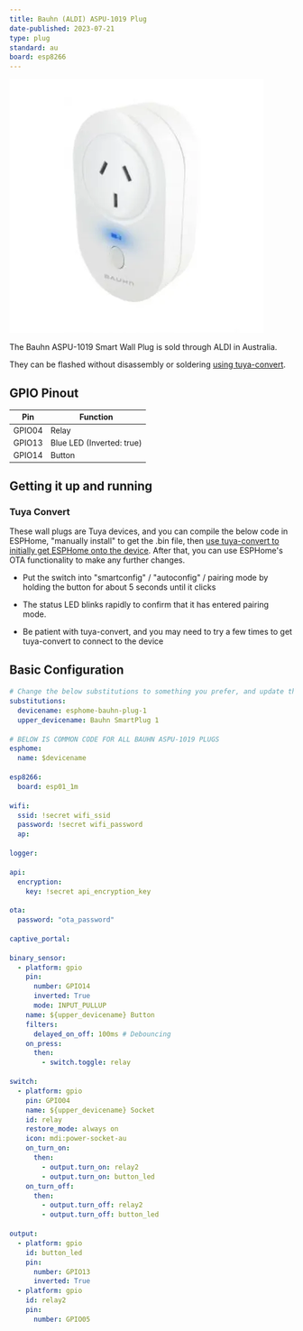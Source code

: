 ```yaml
---
title: Bauhn (ALDI) ASPU-1019 Plug
date-published: 2023-07-21
type: plug
standard: au
board: esp8266
---
```


![Bauhn ASPU-1019](bauhn_ASPU-1019.webp "Photo of the Smart Plug")

The Bauhn ASPU-1019 Smart Wall Plug is sold through ALDI in Australia.

They can be flashed without disassembly or soldering [using tuya-convert](#tuya-convert).

## GPIO Pinout

| Pin    | Function                  |
| ------ | ------------------------- |
| GPIO04 | Relay                     |
| GPIO13 | Blue LED (Inverted: true) |
| GPIO14 | Button                    |

## Getting it up and running

### Tuya Convert

These wall plugs are Tuya devices, and you can compile the below code in ESPHome, "manually install" to get the .bin
file, then [use tuya-convert to initially get ESPHome onto the device](/devices/tuya-convert). After that, you can use
ESPHome's OTA functionality to make any further changes.

- Put the switch into "smartconfig" / "autoconfig" / pairing mode by holding the button for about 5 seconds until it
  clicks
- The status LED blinks rapidly to confirm that it has entered pairing mode.

- Be patient with tuya-convert, and you may need to try a few times to get tuya-convert to connect to the device

## Basic Configuration

```yaml
# Change the below substitutions to something you prefer, and update the number for each new device you create
substitutions:
  devicename: esphome-bauhn-plug-1
  upper_devicename: Bauhn SmartPlug 1

# BELOW IS COMMON CODE FOR ALL BAUHN ASPU-1019 PLUGS
esphome:
  name: $devicename

esp8266:
  board: esp01_1m

wifi:
  ssid: !secret wifi_ssid
  password: !secret wifi_password
  ap:

logger:

api:
  encryption:
    key: !secret api_encryption_key

ota:
  password: "ota_password"

captive_portal:

binary_sensor:
  - platform: gpio
    pin:
      number: GPIO14
      inverted: True
      mode: INPUT_PULLUP
    name: ${upper_devicename} Button
    filters:
      delayed_on_off: 100ms # Debouncing
    on_press:
      then:
        - switch.toggle: relay

switch:
  - platform: gpio
    pin: GPIO04
    name: ${upper_devicename} Socket
    id: relay
    restore_mode: always on
    icon: mdi:power-socket-au
    on_turn_on:
      then:
        - output.turn_on: relay2
        - output.turn_on: button_led
    on_turn_off:
      then:
        - output.turn_off: relay2
        - output.turn_off: button_led

output:
  - platform: gpio
    id: button_led
    pin:
      number: GPIO13
      inverted: True
  - platform: gpio
    id: relay2
    pin:
      number: GPIO05
```
